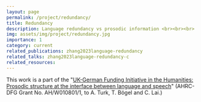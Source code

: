 ```yaml
---
layout: page
permalink: /project/redundancy/
title: Redundancy
description: Language redundancy vs prosodic information <br><br><br>
img: assets/img/project/redundancy.jpg
importance: 1
category: current
related_publications: zhang2023language-redundancy
related_talks: zhang2023language-redundancy-c
related_resources: 
---
```


This work is a part of the "[UK-German Funding Initiative in the Humanities: Prosodic structure at the interface between language and speech](https://www.research.ed.ac.uk/en/projects/uk-german-funding-initiative-in-the-humanities-prosodic-structure)" (AHRC-DFG Grant No. AH/W010801/1, to A. Turk, T.  Bögel and C. Lai.)